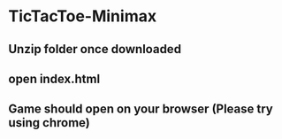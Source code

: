 # TicTacToe-Minimax

## Unzip folder once downloaded
## open index.html
## Game should open on your browser (Please try using chrome)
